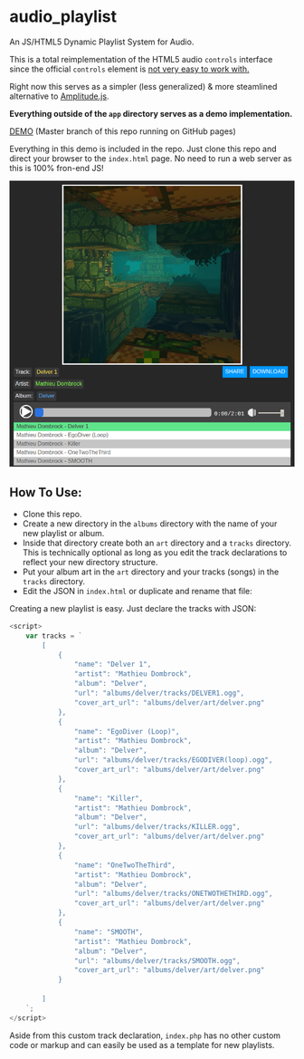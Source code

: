 # audio_playlist
An JS/HTML5 Dynamic Playlist System for Audio.

This is a total reimplementation of the HTML5 audio ```controls``` interface since the official ```controls``` element is [not very easy to work with.](https://developer.mozilla.org/en-US/docs/Web/HTML/Element/audio#Styling_with_CSS)

Right now this serves as a simpler (less generalized) & more steamlined alternative to [Amplitude.js](https://github.com/521dimensions/amplitudejs).

**Everything outside of the ```app``` directory serves as a demo implementation.**

[DEMO](http://mzero.space/audio_playlist/#0) (Master branch of this repo running on GitHub pages)

Everything in this demo is included in the repo. Just clone this repo and direct your browser to the ```index.html``` page. No need to run a web server as this is 100% fron-end JS!

![screenshot](https://github.com/matdombrock/audio_playlist/blob/master/ss.png?raw=true)

## How To Use:

* Clone this repo.
* Create a new directory in the ```albums``` directory with the name of your new playlist or album. 
* Inside that directory create both an ```art``` directory and a ```tracks``` directory. This is technically optional as long as you edit the track declarations to reflect your new directory structure.
* Put your album art in the ```art``` directory and your tracks (songs) in the ```tracks``` directory.
* Edit the JSON in ```index.html``` or duplicate and rename that file:

Creating a new playlist is easy. Just declare the tracks with JSON:
```javascript
<script>
    var tracks = `
        [
            {
                "name": "Delver 1",
                "artist": "Mathieu Dombrock",
                "album": "Delver",
                "url": "albums/delver/tracks/DELVER1.ogg",
                "cover_art_url": "albums/delver/art/delver.png"
            },
            {
                "name": "EgoDiver (Loop)",
                "artist": "Mathieu Dombrock",
                "album": "Delver",
                "url": "albums/delver/tracks/EGODIVER(loop).ogg",
                "cover_art_url": "albums/delver/art/delver.png"
            },
            {
                "name": "Killer",
                "artist": "Mathieu Dombrock",
                "album": "Delver",
                "url": "albums/delver/tracks/KILLER.ogg",
                "cover_art_url": "albums/delver/art/delver.png"
            },
            {
                "name": "OneTwoTheThird",
                "artist": "Mathieu Dombrock",
                "album": "Delver",
                "url": "albums/delver/tracks/ONETWOTHETHIRD.ogg",
                "cover_art_url": "albums/delver/art/delver.png"
            },
            {
                "name": "SMOOTH",
                "artist": "Mathieu Dombrock",
                "album": "Delver",
                "url": "albums/delver/tracks/SMOOTH.ogg",
                "cover_art_url": "albums/delver/art/delver.png"
            }
            
        ]
    `;
</script>
```
Aside from this custom track declaration, ```index.php``` has no other custom code or markup and can easily be used as a template for new playlists. 

